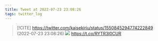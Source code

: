 ```yaml
---
title: Tweet at 2022-07-23 23:08:26
tags: twitter_log
---
```


> [!CITE] https://twitter.com/kaisekiriu/status/1550845294774222849 (2022-07-23 23:08:26)
> ![](https://twitter.com/kaisekiriu/status/1550845294774222849)
> https://t.co/RYTR3I0CUR
